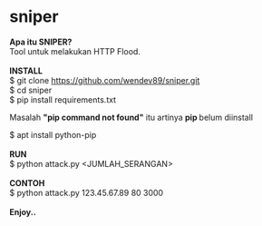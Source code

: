 # sniper

<b>Apa itu SNIPER?</b>
<br />
Tool untuk melakukan HTTP Flood.
<br />
<br />
<b>INSTALL</b>
<br />
$ git clone https://github.com/wendev89/sniper.git<br />
$ cd sniper<br />
$ pip install requirements.txt<br />

Masalah <b>"pip command not found"</b> itu artinya <b> pip </b> belum diinstall<br />

$ apt install python-pip
<br />
<br />
<b>RUN</b>
<br />
$ python attack.py <IPTARGET> <PORT> <JUMLAH_SERANGAN>
<br />
<br />
<b>CONTOH</b><br />
$ python attack.py 123.45.67.89 80 3000
<br />
<br />
<b>Enjoy..</b>
